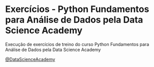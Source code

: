 # Exercícios - Python Fundamentos para Análise de Dados pela Data Science Academy

Execução de exercícios de treino do curso Python Fundamentos para Análise de Dados pela Data Science Academy

[@DataScienceAcademy](https://www.datascienceacademy.com.br/course?courseid=python-fundamentos)
